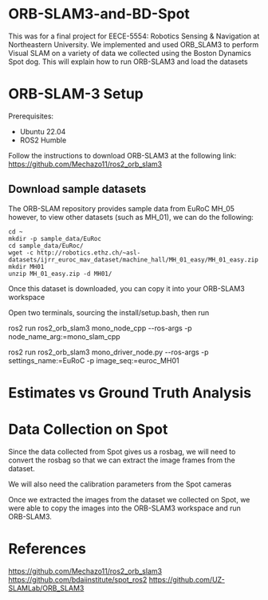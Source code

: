 # ORB-SLAM3-and-BD-Spot
This was for a final project for EECE-5554: Robotics Sensing &amp; Navigation at Northeastern University. We implemented and used ORB_SLAM3 to perform Visual SLAM on a variety of data we collected using the Boston Dynamics Spot dog. This will explain how to run ORB-SLAM3 and load the datasets

# ORB-SLAM-3 Setup
Prerequisites:
- Ubuntu 22.04
- ROS2 Humble

Follow the instructions to download ORB-SLAM3 at the following link: https://github.com/Mechazo11/ros2_orb_slam3

## Download sample datasets
The ORB-SLAM repository provides sample data from EuRoC MH_05 however, to view other datasets (such as MH_01), we can do the following:

    cd ~
    mkdir -p sample_data/EuRoc
    cd sample_data/EuRoc/
    wget -c http://robotics.ethz.ch/~asl-datasets/ijrr_euroc_mav_dataset/machine_hall/MH_01_easy/MH_01_easy.zip
    mkdir MH01
    unzip MH_01_easy.zip -d MH01/


Once this dataset is downloaded, you can copy it into your ORB-SLAM3 workspace

Open two terminals, sourcing the install/setup.bash, then run 

ros2 run ros2_orb_slam3 mono_node_cpp --ros-args -p node_name_arg:=mono_slam_cpp

ros2 run ros2_orb_slam3 mono_driver_node.py --ros-args -p settings_name:=EuRoC -p image_seq:=euroc_MH01


# Estimates vs Ground Truth Analysis

# Data Collection on Spot
Since the data collected from Spot gives us a rosbag, we will need to convert the rosbag so that we can extract the image frames from the dataset.

We will also need the calibration parameters from the Spot cameras

Once we extracted the images from the dataset we collected on Spot, we were able to copy the images into the ORB-SLAM3 workspace and run ORB-SLAM3.

# References
https://github.com/Mechazo11/ros2_orb_slam3
https://github.com/bdaiinstitute/spot_ros2
https://github.com/UZ-SLAMLab/ORB_SLAM3
